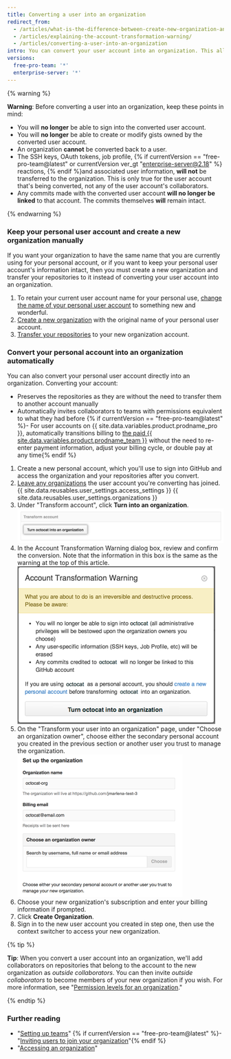 ```yaml
---
title: Converting a user into an organization
redirect_from:
  - /articles/what-is-the-difference-between-create-new-organization-and-turn-account-into-an-organization/
  - /articles/explaining-the-account-transformation-warning/
  - /articles/converting-a-user-into-an-organization
intro: You can convert your user account into an organization. This allows more granular permissions for repositories that belong to the organization.
versions:
  free-pro-team: '*'
  enterprise-server: '*'
---
```


{% warning %}

**Warning**: Before converting a user into an organization, keep these points in mind:

 - You will **no longer** be able to sign into the converted user account.
 - You will **no longer** be able to create or modify gists owned by the converted user account.
 - An organization **cannot** be converted back to a user.
 - The SSH keys, OAuth tokens, job profile, {% if currentVersion == "free-pro-team@latest" or currentVersion ver_gt "enterprise-server@2.18" %} reactions, {% endif %}and associated user information, **will not** be transferred to the organization. This is only true for the user account that's being converted, not any of the user account's collaborators.
 - Any commits made with the converted user account **will no longer be linked** to that account. The commits themselves **will** remain intact.

{% endwarning %}

### Keep your personal user account and create a new organization manually

If you want your organization to have the same name that you are currently using for your personal account, or if you want to keep your personal user account's information intact, then you must create a new organization and transfer your repositories to it instead of converting your user account into an organization.

1. To retain your current user account name for your personal use, [change the name of your personal user account](/articles/changing-your-github-username) to something new and wonderful.
2. [Create a new organization](/articles/creating-a-new-organization-from-scratch) with the original name of your personal user account.
3. [Transfer your repositories](/articles/transferring-a-repository) to your new organization account.

### Convert your personal account into an organization automatically

You can also convert your personal user account directly into an organization. Converting your account:
 - Preserves the repositories as they are without the need to transfer them to another account manually
 - Automatically invites collaborators to teams with permissions equivalent to what they had before
 {% if currentVersion == "free-pro-team@latest" %}- For user accounts on {{ site.data.variables.product.prodname_pro }}, automatically transitions billing to [the paid {{ site.data.variables.product.prodname_team }}](/articles/about-billing-for-github-accounts) without the need to re-enter payment information, adjust your billing cycle, or double pay at any time{% endif %}

1. Create a new personal account, which you'll use to sign into GitHub and access the organization and your repositories after you convert.
2.  [Leave any organizations](/articles/removing-yourself-from-an-organization) the user account you're converting has joined.
{{ site.data.reusables.user_settings.access_settings }}
{{ site.data.reusables.user_settings.organizations }}
5. Under "Transform account", click **Turn <username> into an organization**.
 	![Organization conversion button](/assets/images/help/settings/convert-to-organization.png)
6. In the Account Transformation Warning dialog box, review and confirm the conversion. Note that the information in this box is the same as the warning at the top of this article.
 	![Conversion warning](/assets/images/help/organizations/organization-account-transformation-warning.png)
7. On the "Transform your user into an organization" page, under "Choose an organization owner", choose either the secondary personal account you created in the previous section or another user you trust to manage the organization.
 	![Add organization owner page](/assets/images/help/organizations/organization-add-owner.png)
8. Choose your new organization's subscription and enter your billing information if prompted.
9. Click **Create Organization**.
10. Sign in to the new user account you created in step one, then use the context switcher to access your new organization.

{% tip %}

**Tip**: When you convert a user account into an organization, we'll add collaborators on repositories that belong to the account to the new organization as *outside collaborators*. You can then invite *outside collaborators* to become members of your new organization if you wish. For more information, see "[Permission levels for an organization](/github/setting-up-and-managing-organizations-and-teams/permission-levels-for-an-organization#outside-collaborators)."

{% endtip %}

### Further reading
- "[Setting up teams](/articles/setting-up-teams)"
{% if currentVersion == "free-pro-team@latest" %}- "[Inviting users to join your organization](/articles/inviting-users-to-join-your-organization)"{% endif %}
- "[Accessing an organization](/articles/accessing-an-organization)"
